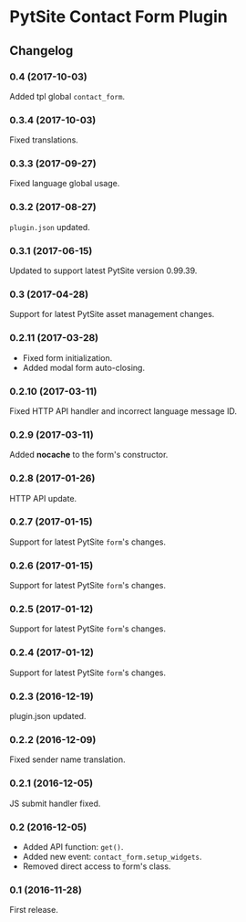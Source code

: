 # PytSite Contact Form Plugin


## Changelog


### 0.4 (2017-10-03)
Added tpl global `contact_form`.


### 0.3.4 (2017-10-03)
Fixed translations.


### 0.3.3 (2017-09-27)
Fixed language global usage.


### 0.3.2 (2017-08-27)
`plugin.json` updated.


### 0.3.1 (2017-06-15)
Updated to support latest PytSite version 0.99.39.


### 0.3 (2017-04-28)
Support for latest PytSite asset management changes.


### 0.2.11 (2017-03-28)
- Fixed form initialization.
- Added modal form auto-closing.


### 0.2.10 (2017-03-11)
Fixed HTTP API handler and incorrect language message ID.


### 0.2.9 (2017-03-11)
Added **nocache** to the form's constructor.


### 0.2.8 (2017-01-26)
HTTP API update.


### 0.2.7 (2017-01-15)
Support for latest PytSite `form`'s changes.


### 0.2.6 (2017-01-15)
Support for latest PytSite `form`'s changes.


### 0.2.5 (2017-01-12)
Support for latest PytSite `form`'s changes.


### 0.2.4 (2017-01-12)
Support for latest PytSite `form`'s changes.


### 0.2.3 (2016-12-19)
plugin.json updated.


### 0.2.2 (2016-12-09)
Fixed sender name translation. 


### 0.2.1 (2016-12-05)
JS submit handler fixed.


### 0.2 (2016-12-05)
- Added API function: `get()`.
- Added new event: `contact_form.setup_widgets`.
- Removed direct access to form's class.


### 0.1 (2016-11-28)
First release.
